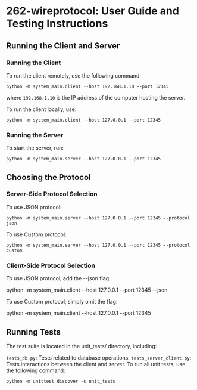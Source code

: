 # 262-wireprotocol: User Guide and Testing Instructions

## Running the Client and Server
### Running the Client
To run the client remotely, use the following command:

```python -m system_main.client --host 192.168.1.10 --port 12345```

where `192.168.1.10` is the IP address of the computer hosting the server.

To run the client locally, use:

```python -m system_main.client --host 127.0.0.1 --port 12345```

### Running the Server
To start the server, run:

```python -m system_main.server --host 127.0.0.1 --port 12345```

## Choosing the Protocol
### Server-Side Protocol Selection
To use JSON protocol:

```python -m system_main.server --host 127.0.0.1 --port 12345 --protocol json```

To use Custom protocol:

```python -m system_main.server --host 127.0.0.1 --port 12345 --protocol custom```

### Client-Side Protocol Selection
To use JSON protocol, add the --json flag:

python -m system_main.client --host 127.0.0.1 --port 12345 --json

To use Custom protocol, simply omit the flag:

python -m system_main.client --host 127.0.0.1 --port 12345

## Running Tests
The test suite is located in the unit_tests/ directory, including:

`tests_db.py`: Tests related to database operations.
`tests_server_client.py`: Tests interactions between the client and server.
To run all unit tests, use the following command:

```python -m unittest discover -s unit_tests```
